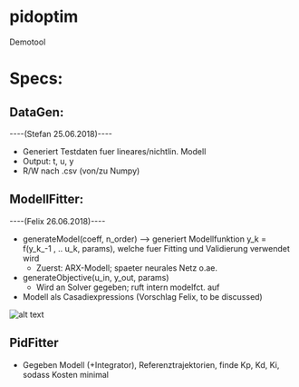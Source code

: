 # pidoptim

Demotool

# Specs:

## DataGen:
----(Stefan 25.06.2018)----
- Generiert Testdaten fuer lineares/nichtlin. Modell
- Output: t, u, y
- R/W nach .csv (von/zu Numpy)

## ModellFitter:
----(Felix 26.06.2018)----
- generateModel(coeff, n_order) --> generiert Modellfunktion y_k = f(y_k_-1 , .. u_k, params), welche fuer Fitting und Validierung verwendet wird
	-	Zuerst: ARX-Modell; spaeter neurales Netz o.ae.
- generateObjective(u_in, y_out, params)
 	- Wird an Solver gegeben; ruft intern modelfct. auf
- Modell als Casadiexpressions (Vorschlag Felix, to be discussed)

![alt text](https://devfiles.syno-iq.de/s/iArmqping92Txds "model1")


## PidFitter

- Gegeben Modell (+Integrator), Referenztrajektorien, finde Kp, Kd, Ki, sodass Kosten minimal
